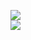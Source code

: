 [![](https://img.shields.io/badge/Made%20With-Github%20Spray-lightgrey.svg?style=for-the-badge&logo=github)](https://github.com/Annihil/github-spray#2211)  
[![](https://i.imgur.com/2DrTn0Z.gif)](https://github.com/Annihil/github-spray)